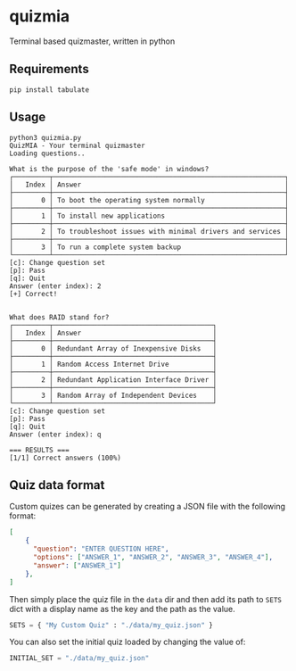 # quizmia
Terminal based quizmaster, written in python

## Requirements 
`pip install tabulate`

## Usage
```shell
python3 quizmia.py
QuizMIA - Your terminal quizmaster
Loading questions..

What is the purpose of the 'safe mode' in windows?
┌─────────┬──────────────────────────────────────────────────────────┐
│   Index │ Answer                                                   │
├─────────┼──────────────────────────────────────────────────────────┤
│       0 │ To boot the operating system normally                    │
├─────────┼──────────────────────────────────────────────────────────┤
│       1 │ To install new applications                              │
├─────────┼──────────────────────────────────────────────────────────┤
│       2 │ To troubleshoot issues with minimal drivers and services │
├─────────┼──────────────────────────────────────────────────────────┤
│       3 │ To run a complete system backup                          │
└─────────┴──────────────────────────────────────────────────────────┘
[c]: Change question set
[p]: Pass
[q]: Quit
Answer (enter index): 2
[+] Correct!


What does RAID stand for?
┌─────────┬────────────────────────────────────────┐
│   Index │ Answer                                 │
├─────────┼────────────────────────────────────────┤
│       0 │ Redundant Array of Inexpensive Disks   │
├─────────┼────────────────────────────────────────┤
│       1 │ Random Access Internet Drive           │
├─────────┼────────────────────────────────────────┤
│       2 │ Redundant Application Interface Driver │
├─────────┼────────────────────────────────────────┤
│       3 │ Random Array of Independent Devices    │
└─────────┴────────────────────────────────────────┘
[c]: Change question set
[p]: Pass
[q]: Quit
Answer (enter index): q

=== RESULTS ===
[1/1] Correct answers (100%)
```

## Quiz data format
Custom quizes can be generated by creating a JSON file with the following format:

```json
[
    {
      "question": "ENTER QUESTION HERE",
      "options": ["ANSWER_1", "ANSWER_2", "ANSWER_3", "ANSWER_4"],
      "answer": ["ANSWER_1"]
    },
]
```
Then simply place the quiz file in the `data` dir and then add its path to `SETS` dict with a display name as the key and the path as the value.

```python
SETS = { "My Custom Quiz" : "./data/my_quiz.json" }
```

You can also set the initial quiz loaded by changing the value of:

```python
INITIAL_SET = "./data/my_quiz.json"
```
